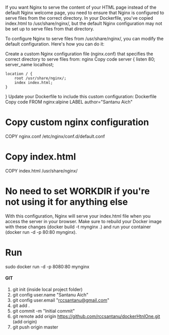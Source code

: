 If you want Nginx to serve the content of your HTML page instead of the default Nginx welcome page, you need to ensure that Nginx is configured to serve files from the correct directory. In your Dockerfile, you've copied index.html to /usr/share/nginx/, but the default Nginx configuration may not be set up to serve files from that directory.

To configure Nginx to serve files from /usr/share/nginx/, you can modify the default configuration. Here's how you can do it:

Create a custom Nginx configuration file (nginx.conf) that specifies the correct directory to serve files from:
nginx
Copy code
server {
listen 80;
server_name localhost;

    location / {
        root /usr/share/nginx/;
        index index.html;
    }

}
Update your Dockerfile to include this custom configuration:
Dockerfile
Copy code
FROM nginx:alpine
LABEL author="Santanu Aich"

# Copy custom nginx configuration

COPY nginx.conf /etc/nginx/conf.d/default.conf

# Copy index.html

COPY index.html /usr/share/nginx/

# No need to set WORKDIR if you're not using it for anything else

With this configuration, Nginx will serve your index.html file when you access the server in your browser. Make sure to rebuild your Docker image with these changes (docker build -t mynginx .) and run your container (docker run -d -p 80:80 mynginx).

# Run

sudo docker run -d -p 8080:80 mynginx

#### GIT

1. git init (inside local project folder)
2. git config user.name "Santanu Aich"
3. git config user.email "rccsantanu@gmail.com"
4. git add .
5. git commit -m "Initial commit"
6. git remote add origin https://github.com/rccsantanu/dockerHtnlOne.git (add origin)
7. git push origin master
